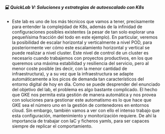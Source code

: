##### 💻 QuickLab V: Soluciones y estrategias de autoescalado con K8s

* Este lab es uno de los más técnicos que vamos a tener, precisamente para entender la complejidad de K8s, además de la infinidad de configuraciones posibles existentes (a pesar de tan solo explorar una pequeñísima fracción del todo en este ejemplo). En particular, veremos la posibilidad de escalar horizontal y verticalmente a nivel POD, para posteriormente ver cómo este escalamiento horizontal y vertical se puede realizar a nivel cluster. Este nivel de control de un cluster es necesario cuando trabajemos con proyectos productivos, en los que queremos una máxima estabilidad y resiliencia del servicio, pero al menor coste posible (es decir, con la menor cantidad de infraestructura), y a su vez que la infraestructura se adapte automáticamente a los picos de demanda tan característicos del entorno digital de hoy en día. Como se puede desprender del enunciado del objetivo del lab, el problema es algo bastante complicado. El hecho que GKE nos permita esta gestión de manera automática y nos provea con soluciones para gestionar este automatismo es lo que hace que GKE sea el número uno en la gestión de contenedores en entornos cloud. Sin embargo, también vamos a ver con ello el intenso trabajo que esta configuración, mantenimiento y monitorización requiere. De ahí la importancia de trabajar con IaC y ficheros yamls, para ser capaces siempre de replicar el comportamiento.
